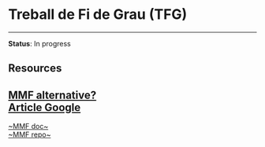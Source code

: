 # Treball de Fi de Grau (TFG)
---
**Status**: In progress
## Resources

[**MMF alternative?**](https://paperswithcode.com/paper/image-as-a-foreign-language-beit-pretraining)  
[**Article Google**](https://ai.googleblog.com/2022/09/a-multi-axis-approach-for-vision.html)
---
[~MMF doc~](https://mmf.sh/docs/projects/m4c/)  
[~MMF repo~](https://github.com/facebookresearch/mmf)
